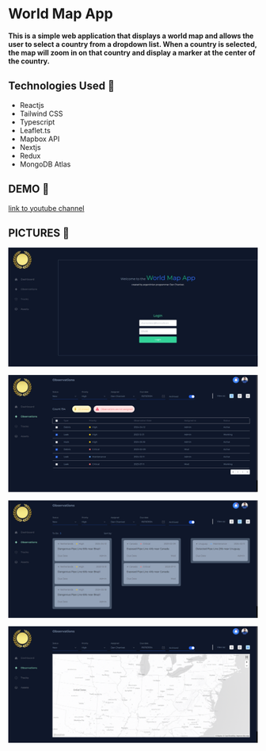 # World Map App
**This is a simple web application that displays a world map and allows the user to select a country from a dropdown list. When a country is selected, the map will zoom in on that country and display a marker at the center of the country.**

## Technologies Used 🧨
- Reactjs
- Tailwind CSS
- Typescript
- Leaflet.ts
- Mapbox API
- Nextjs
- Redux
- MongoDB Atlas

## DEMO 🧨

[link to youtube channel](https://youtu.be/l7TYIcwqSe8)

## PICTURES 🧨

![example 1](/public/world-map.jpg)

![example 2](/public/world-map2.png)

![example 2](/public/world-map3.png)

![example 4](/public/world-map4.png)
